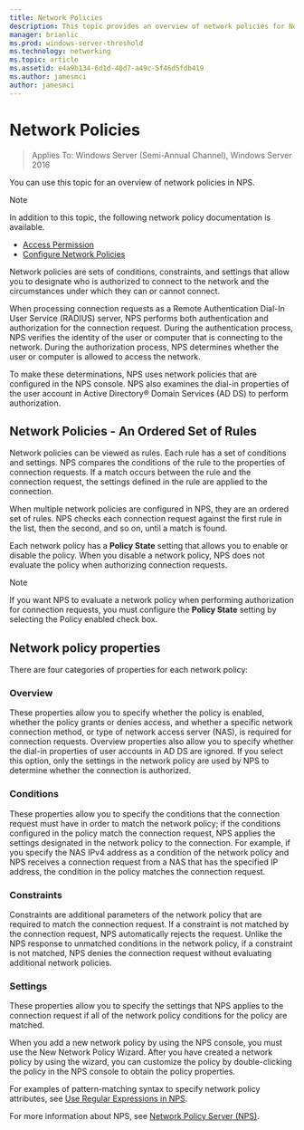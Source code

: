 ```yaml
---
title: Network Policies
description: This topic provides an overview of network policies for Network Policy Server in Windows Server 2016, and includes links to additional guidance about NPS.
manager: brianlic
ms.prod: windows-server-threshold
ms.technology: networking
ms.topic: article
ms.assetid: e4a9b134-6d1d-40d7-a49c-5f46d5fdb419
ms.author: jamesmci 
author: jamesmci
---
```


# Network Policies

>Applies To: Windows Server (Semi-Annual Channel), Windows Server 2016

You can use this topic for an overview of network policies in NPS.

>[!NOTE]
>In addition to this topic, the following network policy documentation is available.
> - [Access Permission](nps-np-access.md)
> - [Configure Network Policies](nps-np-configure.md)

Network policies are sets of conditions, constraints, and settings that allow you to designate who is authorized to connect to the network and the circumstances under which they can or cannot connect.

When processing connection requests as a Remote Authentication Dial-In User Service (RADIUS) server, NPS performs both authentication and authorization for the connection request. During the authentication process, NPS verifies the identity of the user or computer that is connecting to the network. During the authorization process, NPS determines whether the user or computer is allowed to access the network.

To make these determinations, NPS uses network policies that are configured in the NPS console. NPS also examines the dial-in properties of the user account in Active Directory&reg; Domain Services \(AD DS\) to perform authorization.

## Network Policies - An Ordered Set of Rules

Network policies can be viewed as rules. Each rule has a set of conditions and settings. NPS compares the conditions of the rule to the properties of connection requests. If a match occurs between the rule and the connection request, the settings defined in the rule are applied to the connection.

When multiple network policies are configured in NPS, they are an ordered set of rules. NPS checks each connection request against the first rule in the list, then the second, and so on, until a match is found.

Each network policy has a **Policy State** setting that allows you to enable or disable the policy. When you disable a network policy, NPS does not evaluate the policy when authorizing connection requests.

>[!NOTE]
>If you want NPS to evaluate a network policy when performing authorization for connection requests, you must configure the **Policy State** setting by selecting the Policy enabled  check box.

## Network policy properties

There are four categories of properties for each network policy:

### Overview

 These properties allow you to specify whether the policy is enabled, whether the policy grants or denies access, and whether a specific network connection method, or type of network access server (NAS), is required for connection requests. Overview properties also allow you to specify whether the dial-in properties of user accounts in AD DS are ignored. If you select this option, only the settings in the network policy are used by NPS to determine whether the connection is authorized.


### Conditions

 These properties allow you to specify the conditions that the connection request must have in order to match the network policy; if the conditions configured in the policy match the connection request, NPS applies the settings designated in the network policy to the connection. For example, if you specify the NAS IPv4 address as a condition of the network policy and NPS receives a connection request from a NAS that has the specified IP address, the condition in the policy matches the connection request. 


### Constraints

 Constraints are additional parameters of the network policy that are required to match the connection request. If a constraint is not matched by the connection request, NPS automatically rejects the request. Unlike the NPS response to unmatched conditions in the network policy, if a constraint is not matched, NPS denies the connection request without evaluating additional network policies.

### Settings

 These properties allow you to specify the settings that NPS applies to the connection request if all of the network policy conditions for the policy are matched.

When you add a new network policy by using the NPS console, you must use the New Network Policy Wizard. After you have created a network policy by using the wizard, you can customize the policy by double-clicking the policy in the NPS console to obtain the policy properties.

For examples of pattern-matching syntax to specify network policy attributes, see [Use Regular Expressions in NPS](nps-crp-reg-expressions.md).

For more information about NPS, see [Network Policy Server (NPS)](nps-top.md).
